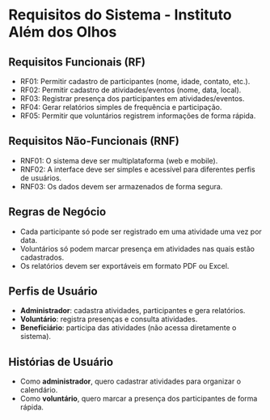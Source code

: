 # Requisitos do Sistema - Instituto Além dos Olhos

## Requisitos Funcionais (RF)
- RF01: Permitir cadastro de participantes (nome, idade, contato, etc.).
- RF02: Permitir cadastro de atividades/eventos (nome, data, local).
- RF03: Registrar presença dos participantes em atividades/eventos.
- RF04: Gerar relatórios simples de frequência e participação.
- RF05: Permitir que voluntários registrem informações de forma rápida.

## Requisitos Não-Funcionais (RNF)
- RNF01: O sistema deve ser multiplataforma (web e mobile).
- RNF02: A interface deve ser simples e acessível para diferentes perfis de usuários.
- RNF03: Os dados devem ser armazenados de forma segura.


## Regras de Negócio
- Cada participante só pode ser registrado em uma atividade uma vez por data.
- Voluntários só podem marcar presença em atividades nas quais estão cadastrados.
- Os relatórios devem ser exportáveis em formato PDF ou Excel.

## Perfis de Usuário
- **Administrador**: cadastra atividades, participantes e gera relatórios.
- **Voluntário**: registra presenças e consulta atividades.
- **Beneficiário**: participa das atividades (não acessa diretamente o sistema).

## Histórias de Usuário
- Como **administrador**, quero cadastrar atividades para organizar o calendário.  
- Como **voluntário**, quero marcar a presença dos participantes de forma rápida.  

